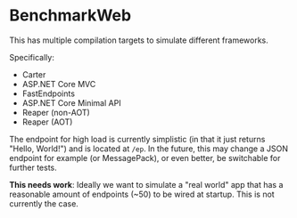 # BenchmarkWeb

This has multiple compilation targets to simulate different frameworks.

Specifically:

- Carter
- ASP.NET Core MVC
- FastEndpoints
- ASP.NET Core Minimal API
- Reaper (non-AOT)
- Reaper (AOT)

The endpoint for high load is currently simplistic (in that it just returns "Hello, World!") and is located at `/ep`. In
the future, this may change a JSON endpoint for example (or MessagePack), or even better, be switchable for further tests.

**This needs work**: Ideally we want to simulate a "real world" app that has a reasonable amount of endpoints (~50) to
be wired at startup. This is not currently the case.